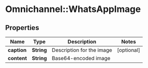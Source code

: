 # Omnichannel::WhatsAppImage

## Properties
Name | Type | Description | Notes
------------ | ------------- | ------------- | -------------
**caption** | **String** | Description for the image | [optional] 
**content** | **String** | Base64-encoded image | 


